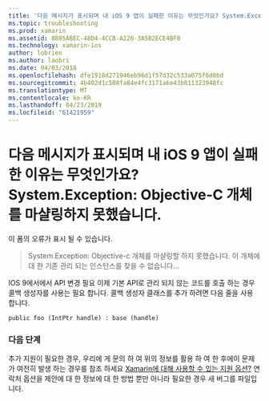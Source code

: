 ```yaml
---
title: '다음 메시지가 표시되며 내 iOS 9 앱이 실패한 이유는 무엇인가요? System.Exception: Objective-C 개체를 마샬링하지 못했습니다.'
ms.topic: troubleshooting
ms.prod: xamarin
ms.assetid: 8805ABEC-48D4-4CCB-A226-3A5B2ECE4BF0
ms.technology: xamarin-ios
author: lobrien
ms.author: laobri
ms.date: 04/03/2018
ms.openlocfilehash: dfe1918d271946eb96d1f57d32c533a075f6d0bd
ms.sourcegitcommit: 4b402d1c508fa84e4fc3171a6e43b811323948fc
ms.translationtype: MT
ms.contentlocale: ko-KR
ms.lasthandoff: 04/23/2019
ms.locfileid: "61421959"
---
```

# <a name="why-does-my-ios-9-app-fail-with-systemexception-failed-to-marshal-the-objective-c-object"></a>다음 메시지가 표시되며 내 iOS 9 앱이 실패한 이유는 무엇인가요? System.Exception: Objective-C 개체를 마샬링하지 못했습니다.

이 폼의 오류가 표시 될 수 있습니다.

> System.Exception: Objective-c 개체를 마샬링할 하지 못했습니다. 이 개체에 대 한 기존 관리 되는 인스턴스를 찾을 수 없습니다...

IOS 9에서에서 API 변경 필요 이제 기본 API로 관리 되지 않는 코드를 호출 하는 경우 콜백 생성자를 사용는 필요 합니다. 콜백 생성자 클래스를 추가 하려면 다음 줄을 사용 합니다. 

`public foo (IntPtr handle) : base (handle) ` 

### <a name="next-steps"></a>다음 단계

추가 지원이 필요한 경우, 우리에 게 문의 하 여 위의 정보를 활용 하 여 한 후에이 문제가 여전히 발생 하는 경우를 참조 하세요 [Xamarin에 대해 사용할 수 있는 지원 옵션?](~/cross-platform/troubleshooting/support-options.md) 연락처 옵션을 제안에 대 한 정보에 대 한 방법 뿐만 아니라 필요한 경우 새 버그를 파일입니다. 
